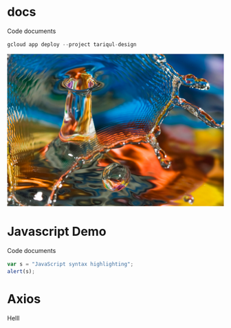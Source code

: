 # docs
Code documents

```javascript
gcloud app deploy --project tariqul-design
```
![](_media/Lorenzo_Garcia_01.jpg)
# Javascript Demo

Code documents


```javascript
var s = "JavaScript syntax highlighting";
alert(s);
```








# Axios
Helll